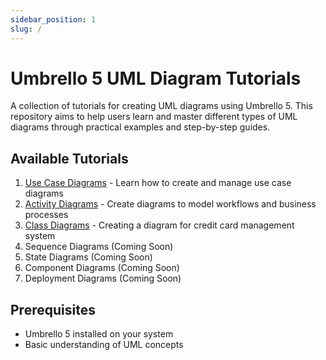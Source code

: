```yaml
---
sidebar_position: 1
slug: /
---
```


# Umbrello 5 UML Diagram Tutorials

A collection of tutorials for creating UML diagrams using Umbrello 5. This repository aims to help users learn and master different types of UML diagrams through practical examples and step-by-step guides.

## Available Tutorials

1. [Use Case Diagrams](./use-case) - Learn how to create and manage use case diagrams
2. [Activity Diagrams](./activity-diagram) - Create diagrams to model workflows and business processes
3. [Class Diagrams](./class-diagram) - Creating a diagram for credit card management system
4. Sequence Diagrams (Coming Soon)
5. State Diagrams (Coming Soon)
6. Component Diagrams (Coming Soon)
7. Deployment Diagrams (Coming Soon)

## Prerequisites

- Umbrello 5 installed on your system
- Basic understanding of UML concepts
